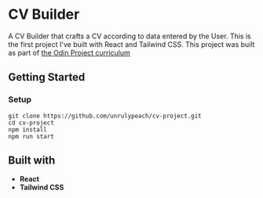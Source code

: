 # CV Builder

A CV Builder that crafts a CV according to data entered by the User. This is the first project I've built with React and Tailwind CSS. This project was built as part of [the Odin Project curriculum](https://github.com/unrulypeach/cv-project.git)

## Getting Started

### Setup
```
git clone https://github.com/unrulypeach/cv-project.git
cd cv-project
npm install
npm run start
```

## Built with
- **React**
- **Tailwind CSS**


